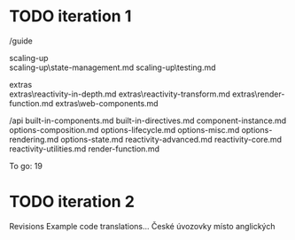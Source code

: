 TODO iteration 1
================

/guide

scaling-up\
scaling-up\state-management.md
scaling-up\testing.md

extras\
extras\reactivity-in-depth.md
extras\reactivity-transform.md
extras\render-function.md
extras\web-components.md


/api
built-in-components.md
built-in-directives.md
component-instance.md
options-composition.md
options-lifecycle.md
options-misc.md
options-rendering.md
options-state.md
reactivity-advanced.md
reactivity-core.md
reactivity-utilities.md
render-function.md

To go: 19


TODO iteration 2
================
Revisions
Example code translations...
České úvozovky místo anglických
